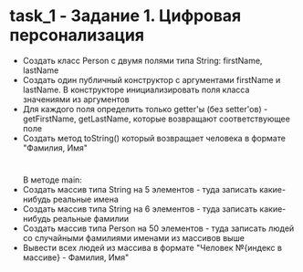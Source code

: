 # task_1 - Задание 1. Цифровая персонализация
- Создать класс Person с двумя полями типа String: firstName, lastName
- Cоздать один публичный конструктор с аргументами firstName и lastName. В конструкторе инициализировать поля класса значениями из аргументов
- Для каждого поля определить только getter'ы (без setter'ов) - getFirstName, getLastName, которыe возвращают соответствующее поле
- Создать метод toString() который возвращает человека в формате "Фамилия, Имя"
  #
   В методе main:
- Создать массив типа String на 5 элементов - туда записать какие-нибудь реальные имена
- Создать массив типа String на 6 элементов - туда записать какие-нибудь реальные фамилии
- Создать массив типа Person на 50 элементов - туда записать людей со случайными фамилиями именами из массивов выше
- Вывести всех людей из массива в формате "Человек №{индекс в массиве} - Фамилия, Имя" 
